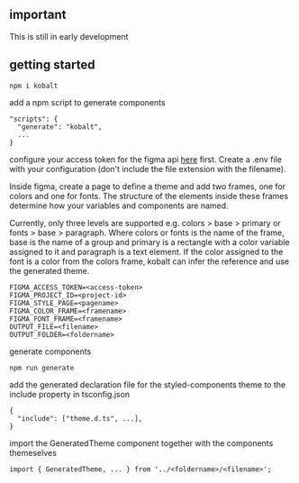 ## important

This is still in early development

## getting started

```
npm i kobalt
```

add a npm script to generate components

```
"scripts": {
  "generate": "kobalt",
  ...
}
```

configure your access token for the figma api [here](https://www.figma.com/developers/api#access-tokens) first. Create a .env file with your configuration (don't include the file extension with the filename).

Inside figma, create a page to define a theme and add two frames, one for colors and one for fonts. The structure of the elements inside these frames determine how your variables and components are named.

Currently, only three levels are supported e.g. colors > base > primary or fonts > base > paragraph. Where colors or fonts is the name of the frame, base is the name of a group and primary is a rectangle with a color variable assigned to it and paragraph is a text element. If the color assigned to the font is a color from the colors frame, kobalt can infer the reference and use the generated theme.

```
FIGMA_ACCESS_TOKEN=<access-token>
FIGMA_PROJECT_ID=<project-id>
FIGMA_STYLE_PAGE=<pagename>
FIGMA_COLOR_FRAME=<framename>
FIGMA_FONT_FRAME=<framename>
OUTPUT_FILE=<filename>
OUTPUT_FOLDER=<foldername>
```

generate components

```
npm run generate
```

add the generated declaration file for the styled-components theme to the include property in tsconfig.json

```
{
  "include": ["theme.d.ts", ...],
}
```

import the GeneratedTheme component together with the components themeselves

```
import { GeneratedTheme, ... } from '../<foldername>/<filename>';
```
